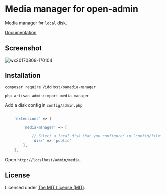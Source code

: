 Media manager for open-admin
===============================

 

Media manager for `local` disk.

[Documentation](http://open-admin.org/docs/en/extension-media-manager)
## Screenshot

![wx20170809-170104](http://open-admin.org/docs/images/screenshots/ext-media-manager.png)

## Installation

```shell
composer require ViddHost/oamedia-manager

php artisan admin:import media-manager
```

Add a disk config in `config/admin.php`:

```php

    'extensions' => [

        'media-manager' => [

            // Select a local disk that you configured in `config/filesystem.php`
            'disk' => 'public'
        ],
    ],

```


Open `http://localhost/admin/media`.

License
------------
Licensed under [The MIT License (MIT)](LICENSE).
